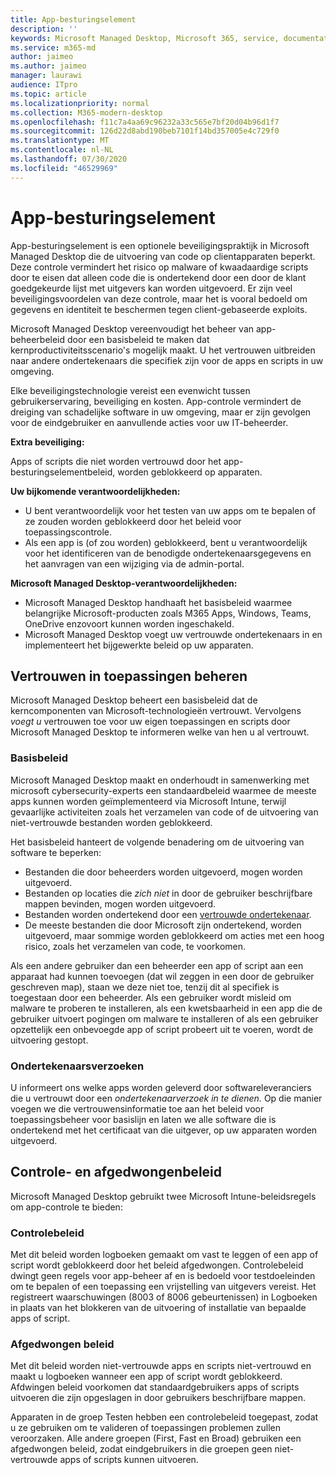 ```yaml
---
title: App-besturingselement
description: ''
keywords: Microsoft Managed Desktop, Microsoft 365, service, documentatie
ms.service: m365-md
author: jaimeo
ms.author: jaimeo
manager: laurawi
audience: ITpro
ms.topic: article
ms.localizationpriority: normal
ms.collection: M365-modern-desktop
ms.openlocfilehash: f11c7a4aa69c96232a33c565e7bf20d04b96d1f7
ms.sourcegitcommit: 126d22d8abd190beb7101f14bd357005e4c729f0
ms.translationtype: MT
ms.contentlocale: nl-NL
ms.lasthandoff: 07/30/2020
ms.locfileid: "46529969"
---
```

# <a name="app-control"></a>App-besturingselement

App-besturingselement is een optionele beveiligingspraktijk in Microsoft Managed Desktop die de uitvoering van code op clientapparaten beperkt. Deze controle vermindert het risico op malware of kwaadaardige scripts door te eisen dat alleen code die is ondertekend door een door de klant goedgekeurde lijst met uitgevers kan worden uitgevoerd. Er zijn veel beveiligingsvoordelen van deze controle, maar het is vooral bedoeld om gegevens en identiteit te beschermen tegen client-gebaseerde exploits.

Microsoft Managed Desktop vereenvoudigt het beheer van app-beheerbeleid door een basisbeleid te maken dat kernproductiviteitsscenario's mogelijk maakt. U het vertrouwen uitbreiden naar andere ondertekenaars die specifiek zijn voor de apps en scripts in uw omgeving. 


Elke beveiligingstechnologie vereist een evenwicht tussen gebruikerservaring, beveiliging en kosten. App-controle vermindert de dreiging van schadelijke software in uw omgeving, maar er zijn gevolgen voor de eindgebruiker en aanvullende acties voor uw IT-beheerder.

**Extra beveiliging:**

Apps of scripts die niet worden vertrouwd door het app-besturingselementbeleid, worden geblokkeerd op apparaten.

**Uw bijkomende verantwoordelijkheden:**

- U bent verantwoordelijk voor het testen van uw apps om te bepalen of ze zouden worden geblokkeerd door het beleid voor toepassingscontrole.
- Als een app is (of zou worden) geblokkeerd, bent u verantwoordelijk voor het identificeren van de benodigde ondertekenaarsgegevens en het aanvragen van een wijziging via de admin-portal.

**Microsoft Managed Desktop-verantwoordelijkheden:**

- Microsoft Managed Desktop handhaaft het basisbeleid waarmee belangrijke Microsoft-producten zoals M365 Apps, Windows, Teams, OneDrive enzovoort kunnen worden ingeschakeld.
- Microsoft Managed Desktop voegt uw vertrouwde ondertekenaars in en implementeert het bijgewerkte beleid op uw apparaten.


## <a name="managing-trust-in-applications"></a>Vertrouwen in toepassingen beheren

Microsoft Managed Desktop beheert een basisbeleid dat de kerncomponenten van Microsoft-technologieën vertrouwt. Vervolgens *voegt u* vertrouwen toe voor uw eigen toepassingen en scripts door Microsoft Managed Desktop te informeren welke van hen u al vertrouwt.

### <a name="base-policy"></a>Basisbeleid

Microsoft Managed Desktop maakt en onderhoudt in samenwerking met microsoft cybersecurity-experts een standaardbeleid waarmee de meeste apps kunnen worden geïmplementeerd via Microsoft Intune, terwijl gevaarlijke activiteiten zoals het verzamelen van code of de uitvoering van niet-vertrouwde bestanden worden geblokkeerd.

Het basisbeleid hanteert de volgende benadering om de uitvoering van software te beperken:

- Bestanden die door beheerders worden uitgevoerd, mogen worden uitgevoerd.
- Bestanden op locaties die *zich niet* in door de gebruiker beschrijfbare mappen bevinden, mogen worden uitgevoerd.
- Bestanden worden ondertekend door een [vertrouwde ondertekenaar](#signer-requests).
- De meeste bestanden die door Microsoft zijn ondertekend, worden uitgevoerd, maar sommige worden geblokkeerd om acties met een hoog risico, zoals het verzamelen van code, te voorkomen.


Als een andere gebruiker dan een beheerder een app of script aan een apparaat had kunnen toevoegen (dat wil zeggen in een door de gebruiker geschreven map), staan we deze niet toe, tenzij dit al specifiek is toegestaan door een beheerder. Als een gebruiker wordt misleid om malware te proberen te installeren, als een kwetsbaarheid in een app die de gebruiker uitvoert pogingen om malware te installeren of als een gebruiker opzettelijk een onbevoegde app of script probeert uit te voeren, wordt de uitvoering gestopt.

### <a name="signer-requests"></a>Ondertekenaarsverzoeken

U informeert ons welke apps worden geleverd door softwareleveranciers die u vertrouwt door een *ondertekenaarverzoek in te dienen.* Op die manier voegen we die vertrouwensinformatie toe aan het beleid voor toepassingsbeheer voor basislijn en laten we alle software die is ondertekend met het certificaat van die uitgever, op uw apparaten worden uitgevoerd.

## <a name="audit-and-enforced-policies"></a>Controle- en afgedwongenbeleid

Microsoft Managed Desktop gebruikt twee Microsoft Intune-beleidsregels om app-controle te bieden:

### <a name="audit-policy"></a>Controlebeleid
Met dit beleid worden logboeken gemaakt om vast te leggen of een app of script wordt geblokkeerd door het beleid afgedwongen. Controlebeleid dwingt geen regels voor app-beheer af en is bedoeld voor testdoeleinden om te bepalen of een toepassing een vrijstelling van uitgevers vereist. Het registreert waarschuwingen (8003 of 8006 gebeurtenissen) in Logboeken in plaats van het blokkeren van de uitvoering of installatie van bepaalde apps of script.

### <a name="enforced-policy"></a>Afgedwongen beleid
Met dit beleid worden niet-vertrouwde apps en scripts niet-vertrouwd en maakt u logboeken wanneer een app of script wordt geblokkeerd. Afdwingen beleid voorkomen dat standaardgebruikers apps of scripts uitvoeren die zijn opgeslagen in door gebruikers beschrijfbare mappen.

Apparaten in de groep Testen hebben een controlebeleid toegepast, zodat u ze gebruiken om te valideren of toepassingen problemen zullen veroorzaken. Alle andere groepen (First, Fast en Broad) gebruiken een afgedwongen beleid, zodat eindgebruikers in die groepen geen niet-vertrouwde apps of scripts kunnen uitvoeren.







